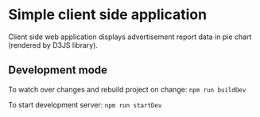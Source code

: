 # Simple client side application

Client side web application displays advertisement report data in pie chart (rendered by D3JS library).

## Development mode

To watch over changes and rebuild project on change:
`npm run buildDev`

To start development server:
`npm run startDev`